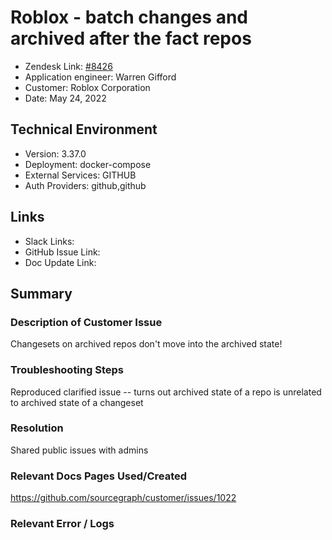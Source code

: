 
# Roblox - batch changes and archived after the fact repos <!-- Ticket Title  Hint: include keywords to make it searchable -->

- Zendesk Link: [#8426](https://sourcegraph.zendesk.com/agent/tickets/8426)
- Application engineer: Warren Gifford
- Customer: Roblox Corporation <!-- Redact if this contains personally identifying information -->
- Date: May 24, 2022

<!-- Data populated from integration, speak to Ben Gordon or Michael Bali if not working -->
<!-- During Internal team trial, fill missing data manually (we are waiting for all data to sync) -->

## Technical Environment
- Version: 3.37.0​
- Deployment: docker-compose
- External Services: GITHUB
- Auth Providers: github,github


## Links
<!-- Data for application engineer manual entry -->
- Slack Links:
- GitHub Issue Link:
- Doc Update Link:

## Summary
### Description of Customer Issue

Changesets on archived repos don't move into the archived state!

### Troubleshooting Steps

Reproduced clarified issue -- turns out archived state of a repo is unrelated to archived state of a changeset

### Resolution

Shared public issues with admins

### Relevant Docs Pages Used/Created

https://github.com/sourcegraph/customer/issues/1022

### Relevant Error / Logs
<!-- Please redact keys, tokens, and personal identifying information -->


<!-- Once complete, upload a copy to https://github.com/sourcegraph/support-tools-internal/tree/main/resolved-tickets as a .md file -->
<!-- Name the file 8426.md -->
